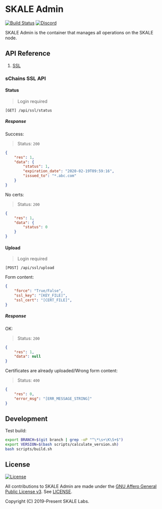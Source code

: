 # SKALE Admin

[![Build Status](https://travis-ci.com/skalenetwork/skale-admin.svg?token=tLesVRTSHvWZxoyqXdoA&branch=develop)](https://travis-ci.com/skalenetwork/skale-admin)
[![Discord](https://img.shields.io/discord/534485763354787851.svg)](https://discord.gg/vvUtWJB)

SKALE Admin is the container that manages all operations on the SKALE node.

## API Reference

1.  [SSL](#schains-ssl-api)

### sChains SSL API

#### Status

> Login required

    [GET] /api/ssl/status

##### Response

Success:

> Status: `200`

```json
{
    "res": 1,
    "data": {
        "status": 1,
        "expiration_date": "2020-02-19T09:59:16",
        "issued_to": "*.abc.com"
    }
}
```

No certs:

> Status: `200`

```json
{
    "res": 1,
    "data": {
        "status": 0
    }
}
```

#### Upload

> Login required

    [POST] /api/ssl/upload

Form content:

```json
{
    "force": "True/False",
    "ssl_key": "[KEY_FILE]",
    "ssl_cert": "[CERT_FILE]",
}
```

##### Response

OK:

> Status: `200`

```json
{
    "res": 1,
    "data": null
}
```

Certificates are already uploaded/Wrong form content:

> Status: `400`

```json
{
    "res": 0,
    "error_msg": "[ERR_MESSAGE_STRING]"
}
```

## Development

Test build:

```bash
export BRANCH=$(git branch | grep -oP "^\*\s+\K\S+$")
export VERSION=$(bash scripts/calculate_version.sh)
bash scripts/build.sh
```

## License

[![License](https://img.shields.io/github/license/skalenetwork/skale-admin.svg)](LICENSE)

All contributions to SKALE Admin are made under the [GNU Affero General Public License v3](https://www.gnu.org/licenses/agpl-3.0.en.html). See [LICENSE](LICENSE).

Copyright (C) 2019-Present SKALE Labs.